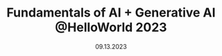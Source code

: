 ---
title: Fundamentals of AI + Generative AI @HelloWorld 2023
date: 09.13.2023
time: September 2023
description: Addressed an audience of 350+ BTech Students explaining to them the mathematical fundamentals of AI (RIL) and Generative AI. 
image: null
---